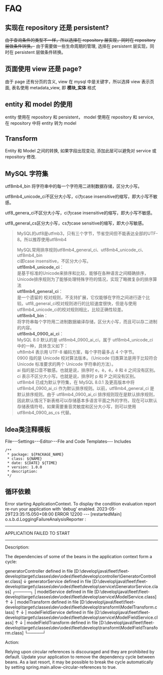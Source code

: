 # FAQ

## 实现在 repository 还是 persistent?
~~由于查询条件的类型不一样，所以选择在 repository 层实现，同时在 repository 层做条件转换。~~
由于需要做一些生命周期的管理, 选择在 persistent 层实现，同时在 persistent 层做条件转换。

## 页面使用 view 还是 page?
由于 page 还有分页的含义, view 在 mysql 中是关键字，所以选择 view 表示页面, 表名使用 metadata_view, 即 **模块_实体** 格式

## entity 和 model 的使用
entity 使用在 repository 和 persistent， model 使用在 repository 和 service, 在 repository 中将 entity 转为 model

## Transform
Entity 和 Model 之间的转换, 如果字段出现变动, 添加此层可以避免对 service 或 repository 修改.

## MySQL 字符集
utf8mb4_bin 将字符串中的每一个字符用二进制数据存储，区分大小写。

utf8mb4_unicode_ci不区分大小写，ci为case insensitive的缩写，即大小写不敏感。

utf8_genera_ci不区分大小写，ci为case insensitive的缩写，即大小写不敏感。

utf8_general_cs区分大小写，cs为case sensitive的缩写，即大小写敏感。


<blockquote> 
MySQL的utf8是utfmb3，只有三个字节，节省空间但不能表达全部的UTF-8。所以推荐使用utf8mb4

<p>MySQL常用排序规则utf8mb4_general_ci、utf8mb4_unicode_ci、utf8mb4_bin<br>
ci即case insensitive，不区分大小写。<br> 
<strong>utf8mb4_unicode_ci</strong>：<br> 
是基于标准的Unicode来排序和比较，能够在各种语言之间精确排序，Unicode排序规则为了能够处理特殊字符的情况，实现了略微复杂的排序算法<br> 
<strong>utf8mb4_general_ci</strong>：<br>
是一个遗留的 校对规则，不支持扩展，它仅能够在字符之间进行逐个比较。utf8_general_ci校对规则进行的比较速度很快，但是与使用 utf8mb4_unicode_ci的校对规则相比，比较正确性较差。<br> 
<strong>utf8mb4_bin</strong>：<br> 
将字符串每个字符用二进制数据编译存储，区分大小写，而且可以存二进制的内容。<br> 
<strong>utf8mb4_0900_ai_ci</strong>：<br> 
MySQL 8.0 默认的是 utf8mb4_0900_ai_ci，属于 utf8mb4_unicode_ci 中的一种，具体含义如下：<br> 
uft8mb4 表示用 UTF-8 编码方案，每个字符最多占 4 个字节。<br>
0900 指的是 Unicode 校对算法版本。（Unicode 归类算法是用于比较符合 Unicode 标准要求的两个 Unicode 字符串的方法）。<br> ai 指的是口音不敏感。也就是说，排序时 e，è，é，ê 和 ë 之间没有区别。<br>
ci 表示不区分大小写。也就是说，排序时 p 和 P 之间没有区别。<br>
utf8mb4 已成为默认字符集，在 MySQL 8.0.1 及更高版本中将 utf8mb4_0900_ai_ci 作为默认排序规则。以前，utf8mb4_general_ci 是默认排序规则。由于 utf8mb4_0900_ai_ci 排序规则现在是默认排序规则，因此默认情况下新表格可以存储基本多语言平面之外的字符。现在可以默认存储表情符号。如果需要重音灵敏度和区分大小写，则可以使用 utf8mb4_0900_as_cs 代替。</p> 
</blockquote>



## Idea类注释模板
File---Settings---Editor---File and Code Templates--- Includes
```
/**
 * package: ${PACKAGE_NAME}
 * class: ${NAME}
 * date: ${DATE} ${TIME}
 * version: 1.0.0
 * description:
 */
```


## 循环依赖

Error starting ApplicationContext. To display the condition evaluation report re-run your application with 'debug' enabled.
2023-05-29T23:35:15.050+08:00 ERROR 12200 --- [restartedMain] o.s.b.d.LoggingFailureAnalysisReporter   :

***************************
APPLICATION FAILED TO START
***************************

Description:

The dependencies of some of the beans in the application context form a cycle:

   generatorController defined in file [D:\develop\java\fleet\fleet-develop\target\classes\dev\odes\fleet\develop\controller\GeneratorController.class]
      ↓
   generatorService defined in file [D:\develop\java\fleet\fleet-develop\target\classes\dev\odes\fleet\develop\service\GeneratorService.class]
┌─────┐
|  modelService defined in file [D:\develop\java\fleet\fleet-develop\target\classes\dev\odes\fleet\develop\service\ModelService.class]
↑     ↓
|  modelTransform defined in file [D:\develop\java\fleet\fleet-develop\target\classes\dev\odes\fleet\develop\transform\ModelTransform.class]
↑     ↓
|  modelFieldService defined in file [D:\develop\java\fleet\fleet-develop\target\classes\dev\odes\fleet\develop\service\ModelFieldService.class]
↑     ↓
|  modelFieldTransform defined in file [D:\develop\java\fleet\fleet-develop\target\classes\dev\odes\fleet\develop\transform\ModelFieldTransform.class]
└─────┘


Action:

Relying upon circular references is discouraged and they are prohibited by default. Update your application to remove the dependency cycle between beans. As a last resort, it may be possible to break the cycle automatically by setting spring.main.allow-circular-references to true.
